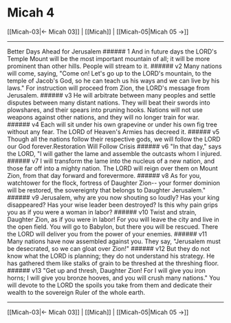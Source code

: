 # Micah 4

[[Micah-03|← Micah 03]] | [[Micah]] | [[Micah-05|Micah 05 →]]
***

Better Days Ahead for Jerusalem ###### 1 And in future days the LORD's Temple Mount will be the most important mountain of all; it will be more prominent than other hills. People will stream to it. ###### v2 Many nations will come, saying, "Come on! Let's go up to the LORD's mountain, to the temple of Jacob's God, so he can teach us his ways and we can live by his laws." For instruction will proceed from Zion, the LORD's message from Jerusalem. ###### v3 He will arbitrate between many peoples and settle disputes between many distant nations. They will beat their swords into plowshares, and their spears into pruning hooks. Nations will not use weapons against other nations, and they will no longer train for war. ###### v4 Each will sit under his own grapevine or under his own fig tree without any fear. The LORD of Heaven's Armies has decreed it. ###### v5 Though all the nations follow their respective gods, we will follow the LORD our God forever.Restoration Will Follow Crisis ###### v6 "In that day," says the LORD, "I will gather the lame and assemble the outcasts whom I injured. ###### v7 I will transform the lame into the nucleus of a new nation, and those far off into a mighty nation. The LORD will reign over them on Mount Zion, from that day forward and forevermore. ###### v8 As for you, watchtower for the flock, fortress of Daughter Zion-- your former dominion will be restored, the sovereignty that belongs to Daughter Jerusalem." ###### v9 Jerusalem, why are you now shouting so loudly? Has your king disappeared? Has your wise leader been destroyed? Is this why pain grips you as if you were a woman in labor? ###### v10 Twist and strain, Daughter Zion, as if you were in labor! For you will leave the city and live in the open field. You will go to Babylon, but there you will be rescued. There the LORD will deliver you from the power of your enemies. ###### v11 Many nations have now assembled against you. They say, "Jerusalem must be desecrated, so we can gloat over Zion!" ###### v12 But they do not know what the LORD is planning; they do not understand his strategy. He has gathered them like stalks of grain to be threshed at the threshing floor. ###### v13 "Get up and thresh, Daughter Zion! For I will give you iron horns; I will give you bronze hooves, and you will crush many nations." You will devote to the LORD the spoils you take from them and dedicate their wealth to the sovereign Ruler of the whole earth.

***
[[Micah-03|← Micah 03]] | [[Micah]] | [[Micah-05|Micah 05 →]]
